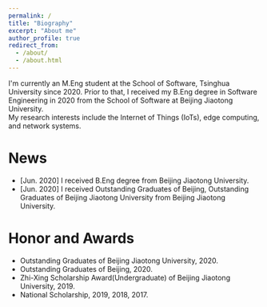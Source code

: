 ```yaml
---
permalink: /
title: "Biography"
excerpt: "About me"
author_profile: true
redirect_from: 
  - /about/
  - /about.html
---
```


I'm currently an M.Eng student at the School of Software, Tsinghua University since 2020. Prior to that, I received my B.Eng degree in Software Engineering in 2020 from the School of Software at Beijing Jiaotong University.  
My research interests include the Internet of Things (IoTs), edge computing, and network systems.

News
======
- [Jun. 2020] I received B.Eng degree from Beijing Jiaotong University.
- [Jun. 2020] I received Outstanding Graduates of Beijing, Outstanding Graduates of  Beijing Jiaotong University from Beijing Jiaotong University.

Honor and Awards
======
- Outstanding Graduates of  Beijing Jiaotong University, 2020.
- Outstanding Graduates of Beijing, 2020.
- Zhi-Xing Scholarship Award(Undergraduate) of Beijing Jiaotong University, 2019.
- National Scholarship, 2019, 2018, 2017.

